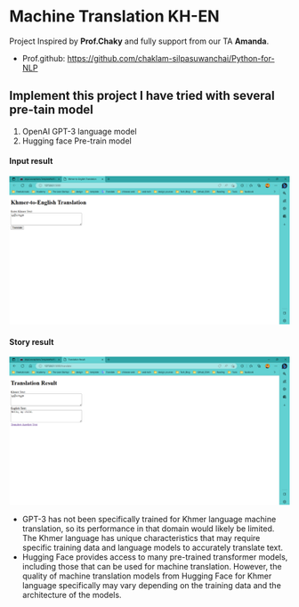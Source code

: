 # Machine Translation KH-EN
Project Inspired by **Prof.Chaky** and fully support from our TA **Amanda**.
- Prof.github: https://github.com/chaklam-silpasuwanchai/Python-for-NLP

## Implement this project I have tried with several pre-tain model 
1. OpenAI GPT-3 language model
2. Hugging face Pre-train model 
#### Input result
<img src="https://github.com/rambosorn/NLP_Project/blob/main/Translate%20your%20own%20language/image/input.png" alt="Alt text"
title="Optional title">
#### Story result
<img src="https://github.com/rambosorn/NLP_Project/blob/main/Translate%20your%20own%20language/image/result.png" title="Optional title">

- GPT-3 has not been specifically trained for Khmer language machine translation, so its performance in that domain would likely be limited. The Khmer language has unique characteristics that may require specific training data and language models to accurately translate text.
- Hugging Face provides access to many pre-trained transformer models, including those that can be used for machine translation. However, the quality of machine translation models from Hugging Face for Khmer language specifically may vary depending on the training data and the architecture of the models.


